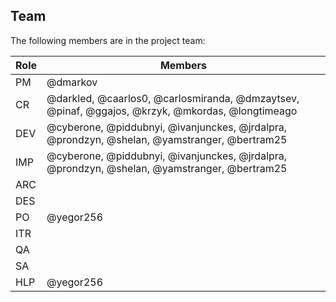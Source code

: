 ## Team

The following members are in the project team:

Role | Members
---|---
PM | @dmarkov
CR | @darkled, @caarlos0, @carlosmiranda, @dmzaytsev, @pinaf, @ggajos, @krzyk, @mkordas, @longtimeago
DEV | @cyberone, @piddubnyi, @ivanjunckes, @jrdalpra, @prondzyn, @shelan, @yamstranger, @bertram25
IMP | @cyberone, @piddubnyi, @ivanjunckes, @jrdalpra, @prondzyn, @shelan, @yamstranger, @bertram25
ARC | 
DES | 
PO | @yegor256
ITR | 
QA | 
SA | 
HLP | @yegor256
